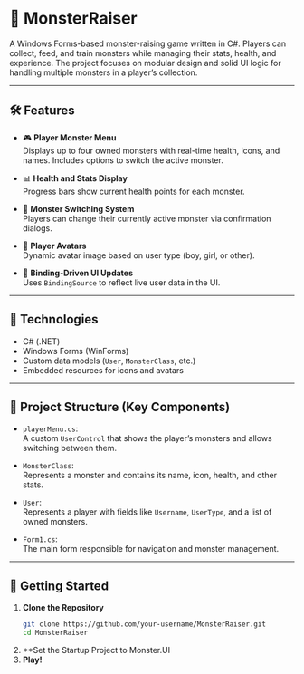 # 🐲 MonsterRaiser

A Windows Forms-based monster-raising game written in C#. Players can collect, feed, and train monsters while managing their stats, health, and experience. The project focuses on modular design and solid UI logic for handling multiple monsters in a player’s collection.

---

## 🛠 Features

- 🎮 **Player Monster Menu**  
  Displays up to four owned monsters with real-time health, icons, and names. Includes options to switch the active monster.

- 📊 **Health and Stats Display**  
  Progress bars show current health points for each monster.

- 🔁 **Monster Switching System**  
  Players can change their currently active monster via confirmation dialogs.

- 👤 **Player Avatars**  
  Dynamic avatar image based on user type (boy, girl, or other).

- 🧠 **Binding-Driven UI Updates**  
  Uses `BindingSource` to reflect live user data in the UI.

---

## 🧱 Technologies

- C# (.NET)
- Windows Forms (WinForms)
- Custom data models (`User`, `MonsterClass`, etc.)
- Embedded resources for icons and avatars

---

## 📂 Project Structure (Key Components)

- `playerMenu.cs`:  
  A custom `UserControl` that shows the player’s monsters and allows switching between them.

- `MonsterClass`:  
  Represents a monster and contains its name, icon, health, and other stats.

- `User`:  
  Represents a player with fields like `Username`, `UserType`, and a list of owned monsters.

- `Form1.cs`:  
  The main form responsible for navigation and monster management.

---

## 🚀 Getting Started

1. **Clone the Repository**
   ```bash
   git clone https://github.com/your-username/MonsterRaiser.git
   cd MonsterRaiser
2. **Set the Startup Project to Monster.UI
3. **Play!**
